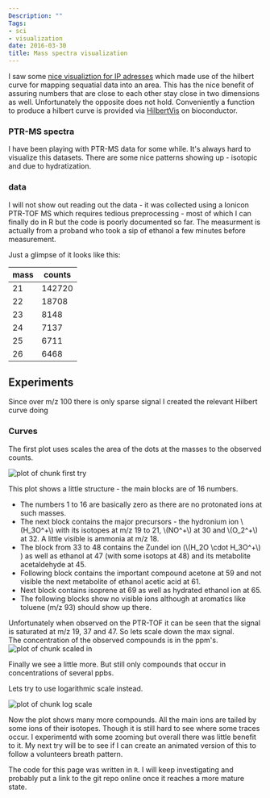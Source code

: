 ```yaml
---
Description: ""
Tags:
- sci
- visualization
date: 2016-03-30
title: Mass spectra visualization
---
```


I saw some [nice visualiztion for IP
adresses](http://datadrivensecurity.info/blog/posts/2015/Jan/mapping-ipv4-address-in-hilbert-space/)
which made use of the hilbert curve for mapping sequatial data into an
area. This has the nice benefit of assuring numbers that are close to
each other stay close in two dimensions as well.  Unfortunately the
opposite does not hold.  Conveniently a function to produce a hilbert
curve is provided via
[HilbertVis](https://bioconductor.org/packages/release/bioc/html/HilbertVis.html)
on bioconductor.


<!--more--> 

### PTR-MS spectra

I have been playing with PTR-MS data for some while.  It's always hard to 
visualize this datasets. There are some nice patterns showing up - isotopic and 
due to hydratization.

### data

I will not show out reading out the data - it was collected using a Ionicon PTR-TOF MS
which requires tedious preprocessing - most of which I can finally do in R but 
the code is poorly documented so far.  The measurment is actually from a proband 
who took a sip of ethanol a few minutes before measurement.

Just a glimpse of it looks like this:

 mass | counts 
------|--------
  21  | 142720 
  22  | 18708  
  23  |  8148  
  24  |  7137  
  25  |  6711  
  26  |  6468  

## Experiments

Since over m/z 100 there is only sparse signal I created the relevant Hilbert
curve doing



### Curves


The first plot uses scales the area of the dots at the masses to the observed counts.

![plot of chunk first try](/~c1891011/photo/2016-01-hilbertPTR_fig/2016-01-hilbertPTR_firsttry-1.png)

This plot shows a little structure - the main blocks are of 16 numbers. 

+ The numbers 1 to 16 are basically zero as there are no protonated ions at such masses.  
+ The next block contains the major precursors - the hydronium ion
  \\(H_3O^+\\) with its isotopes at m/z 19 to 21, \\(NO^+\\) at 30 and
  \\(O_2^+\\) at 32. A little visible is ammonia at m/z 18. 
+ The block from 33 to 48 contains the Zundel ion (\\(H_2O \cdot
  H_3O^+\\) ) as well as ethanol at 47 (with some isotops at 48) and its
  metabolite acetaldehyde at 45.
+ Following block contains the important compound acetone at 59 and
  not visible the next metabolite of ethanol acetic acid at 61.
+ Next block contains isoprene at 69 as well as hydrated ethanol ion at 65. 
+ The following blocks show no visible ions although at aromatics like toluene (m/z 93) should show up there.

Unfortunately when observed on the PTR-TOF it can be seen that the signal is 
saturated at m/z 19, 37 and 47. So lets scale down the max signal.  
The concentration of the observed compounds is in the ppm's.
![plot of chunk scaled in](/~c1891011/photo/2016-01-hilbertPTR_fig/2016-01-hilbertPTR_scaledin-1.png)

Finally we see a little more.  But still only compounds that occur in  
concentrations of several ppbs.

Lets try to use logarithmic scale instead.

![plot of chunk log scale](/~c1891011/photo/2016-01-hilbertPTR_fig/2016-01-hilbertPTR_logscale-1.png)

Now the plot shows many more compounds.  All the main ions are tailed by some ions of their isotopes. Though it is still hard to see where some traces occur. I experimentd with some zooming but overall there was little benefit to it.  My next try will be to see if I can create an animated version of this to follow a volunteers breath pattern.

The code for this page was written in `R`.  I will keep investigating and probably put a link to the git repo online once it reaches a more mature state.
